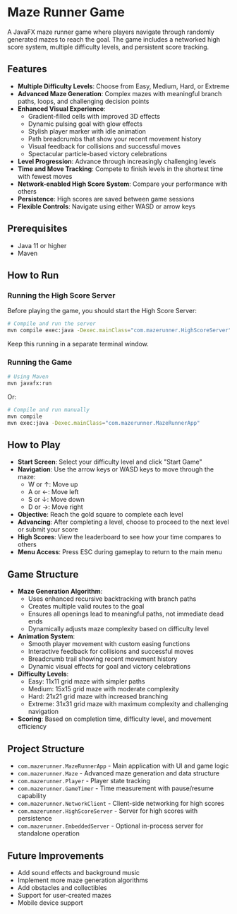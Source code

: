 # Maze Runner Game

A JavaFX maze runner game where players navigate through randomly generated mazes to reach the goal. The game includes a networked high score system, multiple difficulty levels, and persistent score tracking.

## Features

- **Multiple Difficulty Levels**: Choose from Easy, Medium, Hard, or Extreme
- **Advanced Maze Generation**: Complex mazes with meaningful branch paths, loops, and challenging decision points
- **Enhanced Visual Experience**: 
  - Gradient-filled cells with improved 3D effects
  - Dynamic pulsing goal with glow effects
  - Stylish player marker with idle animation
  - Path breadcrumbs that show your recent movement history
  - Visual feedback for collisions and successful moves
  - Spectacular particle-based victory celebrations
- **Level Progression**: Advance through increasingly challenging levels
- **Time and Move Tracking**: Compete to finish levels in the shortest time with fewest moves
- **Network-enabled High Score System**: Compare your performance with others
- **Persistence**: High scores are saved between game sessions
- **Flexible Controls**: Navigate using either WASD or arrow keys

## Prerequisites

- Java 11 or higher
- Maven

## How to Run

### Running the High Score Server

Before playing the game, you should start the High Score Server:

```bash
# Compile and run the server
mvn compile exec:java -Dexec.mainClass="com.mazerunner.HighScoreServer"
```

Keep this running in a separate terminal window.

### Running the Game

```bash
# Using Maven
mvn javafx:run
```

Or:

```bash
# Compile and run manually
mvn compile
mvn exec:java -Dexec.mainClass="com.mazerunner.MazeRunnerApp"
```

## How to Play

- **Start Screen**: Select your difficulty level and click "Start Game"
- **Navigation**: Use the arrow keys or WASD keys to move through the maze:
  - W or ↑: Move up
  - A or ←: Move left
  - S or ↓: Move down
  - D or →: Move right
- **Objective**: Reach the gold square to complete each level
- **Advancing**: After completing a level, choose to proceed to the next level or submit your score
- **High Scores**: View the leaderboard to see how your time compares to others
- **Menu Access**: Press ESC during gameplay to return to the main menu

## Game Structure

- **Maze Generation Algorithm**: 
  - Uses enhanced recursive backtracking with branch paths
  - Creates multiple valid routes to the goal
  - Ensures all openings lead to meaningful paths, not immediate dead ends
  - Dynamically adjusts maze complexity based on difficulty level
- **Animation System**:
  - Smooth player movement with custom easing functions
  - Interactive feedback for collisions and successful moves
  - Breadcrumb trail showing recent movement history
  - Dynamic visual effects for goal and victory celebrations
- **Difficulty Levels**:
  - Easy: 11x11 grid maze with simpler paths
  - Medium: 15x15 grid maze with moderate complexity
  - Hard: 21x21 grid maze with increased branching
  - Extreme: 31x31 grid maze with maximum complexity and challenging navigation
- **Scoring**: Based on completion time, difficulty level, and movement efficiency

## Project Structure

- `com.mazerunner.MazeRunnerApp` - Main application with UI and game logic
- `com.mazerunner.Maze` - Advanced maze generation and data structure
- `com.mazerunner.Player` - Player state tracking
- `com.mazerunner.GameTimer` - Time measurement with pause/resume capability
- `com.mazerunner.NetworkClient` - Client-side networking for high scores
- `com.mazerunner.HighScoreServer` - Server for high scores with persistence
- `com.mazerunner.EmbeddedServer` - Optional in-process server for standalone operation

## Future Improvements

- Add sound effects and background music
- Implement more maze generation algorithms
- Add obstacles and collectibles
- Support for user-created mazes
- Mobile device support 